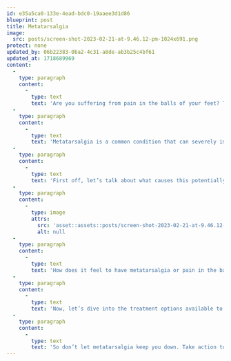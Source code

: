 ```yaml
---
id: e35a5ca0-133e-4ead-bdc0-19aaee3d1d86
blueprint: post
title: Metatarsalgia
image:
  src: posts/screen-shot-2023-02-21-at-9.46.12-pm-1024x691.png
protect: none
updated_by: 06b22383-0ba2-4c31-a8de-ab3b25c4bf61
updated_at: 1718689969
content:
  -
    type: paragraph
    content:
      -
        type: text
        text: 'Are you suffering from pain in the balls of your feet? This pain could be metatarsalgia.'
  -
    type: paragraph
    content:
      -
        type: text
        text: 'Metatarsalgia is a common condition that can severely impact your daily life. But fear not, as we’re here to guide you through the causes, symptoms, and treatment options available to you.'
  -
    type: paragraph
    content:
      -
        type: text
        text: 'First off, let’s talk about what causes this potentially agonizing condition. It can be triggered by a range of factors, including high-impact activities that put enormous pressure on the ball of your foot, ill-fitting footwear that lacks proper arch support, foot deformities like high arches or hammertoes, and aging, which can lead to the thinning of the fat pad in the ball of your foot.'
  -
    type: paragraph
    content:
      -
        type: image
        attrs:
          src: 'asset::assets::posts/screen-shot-2023-02-21-at-9.46.12-pm-1024x691.png'
          alt: null
  -
    type: paragraph
    content:
      -
        type: text
        text: 'How does it feel to have metatarsalgia or pain in the balls of your feet? The most obvious symptom is intense pain and discomfort in the ball of your foot. You may feel like you’re walking on hot coals, or that there’s a rock in your shoe. Additionally, you may experience tingling, numbness, or a feeling that something is stuck in your shoe.'
  -
    type: paragraph
    content:
      -
        type: text
        text: 'Now, let’s dive into the treatment options available to you. Depending on the severity of your condition and the underlying cause, there are several treatments that may help alleviate your pain. Resting and avoiding high-impact activities is crucial in reducing inflammation and easing pain. Applying ice to the affected area can also help reduce swelling and alleviate pain. Footwear with proper arch support and a wide toe box is essential in taking the pressure off the ball of your foot. Custom orthotics or shoe inserts can redistribute pressure and relieve pain. Stretching and strengthening exercises can help improve flexibility and strength in the foot muscles. In severe cases, surgery may be necessary to correct foot deformities.'
  -
    type: paragraph
    content:
      -
        type: text
        text: 'So don’t let metatarsalgia keep you down. Take action today and call us today to determine the underlying cause and develop an effective treatment plan. Get back on your feet and start living your best life again. Call us at {{ business:phone }}.'
---
```

